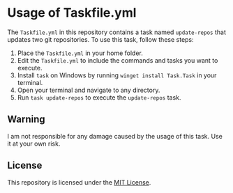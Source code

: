 # Usage of Taskfile.yml

The `Taskfile.yml` in this repository contains a task named `update-repos` that updates two git repositories. To use this task, follow these steps:

1. Place the `Taskfile.yml` in your home folder.
2. Edit the `Taskfile.yml` to include the commands and tasks you want to execute.
3. Install `task` on Windows by running `winget install Task.Task` in your terminal.
4. Open your terminal and navigate to any directory.
5. Run `task update-repos` to execute the `update-repos` task.

## Warning

I am not responsible for any damage caused by the usage of this task. Use it at your own risk.

## License

This repository is licensed under the [MIT License](LICENSE).
